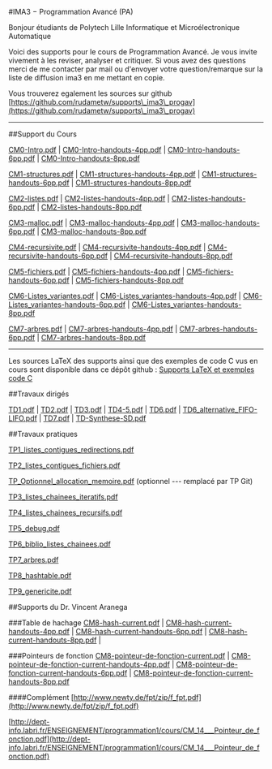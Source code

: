 #IMA3 − Programmation Avancé (PA)

Bonjour étudiants de Polytech Lille Informatique et Microélectronique Automatique

Voici des supports pour le cours de Programmation Avancé. Je vous invite vivement à les reviser, analyser et critiquer. Si vous avez des questions merci de me contacter par mail ou d'envoyer votre question/remarque sur la liste de diffusion ima3 en me mettant en copie.

Vous trouverez egalement les sources sur github
[https://github.com/rudametw/supports\_ima3\_progav](https://github.com/rudametw/supports\_ima3\_progav)
<span class="fa fa-github-square fa-fw"></span>

---

##Support du Cours

[CM0-Intro.pdf](ima3/CM0-Intro.pdf) |
[CM0-Intro-handouts-4pp.pdf](ima3/CM0-Intro-handouts-4pp.pdf) |
[CM0-Intro-handouts-6pp.pdf](ima3/CM0-Intro-handouts-6pp.pdf) |
[CM0-Intro-handouts-8pp.pdf](ima3/CM0-Intro-handouts-8pp.pdf)

[CM1-structures.pdf](ima3/CM1-structures.pdf) |
[CM1-structures-handouts-4pp.pdf](ima3/CM1-structures-handouts-4pp.pdf) |
[CM1-structures-handouts-6pp.pdf](ima3/CM1-structures-handouts-6pp.pdf) |
[CM1-structures-handouts-8pp.pdf](ima3/CM1-structures-handouts-8pp.pdf)

[CM2-listes.pdf](ima3/CM2-listes.pdf) |
[CM2-listes-handouts-4pp.pdf](ima3/CM2-listes-handouts-4pp.pdf) |
[CM2-listes-handouts-6pp.pdf](ima3/CM2-listes-handouts-6pp.pdf) |
[CM2-listes-handouts-8pp.pdf](ima3/CM2-listes-handouts-8pp.pdf)

[CM3-malloc.pdf](ima3/CM3-malloc.pdf) |
[CM3-malloc-handouts-4pp.pdf](ima3/CM3-malloc-handouts-4pp.pdf) |
[CM3-malloc-handouts-6pp.pdf](ima3/CM3-malloc-handouts-6pp.pdf) |
[CM3-malloc-handouts-8pp.pdf](ima3/CM3-malloc-handouts-8pp.pdf)

[CM4-recursivite.pdf](ima3/CM4-recursivite.pdf) |
[CM4-recursivite-handouts-4pp.pdf](ima3/CM4-recursivite-handouts-4pp.pdf) |
[CM4-recursivite-handouts-6pp.pdf](ima3/CM4-recursivite-handouts-6pp.pdf) |
[CM4-recursivite-handouts-8pp.pdf](ima3/CM4-recursivite-handouts-8pp.pdf)

[CM5-fichiers.pdf](ima3/CM5-fichiers.pdf) |
[CM5-fichiers-handouts-4pp.pdf](ima3/CM5-fichiers-handouts-4pp.pdf) |
[CM5-fichiers-handouts-6pp.pdf](ima3/CM5-fichiers-handouts-6pp.pdf) |
[CM5-fichiers-handouts-8pp.pdf](ima3/CM5-fichiers-handouts-8pp.pdf)

[CM6-Listes_variantes.pdf](ima3/CM6-Listes_variantes.pdf) |
[CM6-Listes_variantes-handouts-4pp.pdf](ima3/CM6-Listes_variantes-handouts-4pp.pdf) |
[CM6-Listes_variantes-handouts-6pp.pdf](ima3/CM6-Listes_variantes-handouts-6pp.pdf) |
[CM6-Listes_variantes-handouts-8pp.pdf](ima3/CM6-Listes_variantes-handouts-8pp.pdf)

[CM7-arbres.pdf](ima3/CM7-arbres.pdf) |
[CM7-arbres-handouts-4pp.pdf](ima3/CM7-arbres-handouts-4pp.pdf) |
[CM7-arbres-handouts-6pp.pdf](ima3/CM7-arbres-handouts-6pp.pdf) |
[CM7-arbres-handouts-8pp.pdf](ima3/CM7-arbres-handouts-8pp.pdf)

---

Les sources LaTeX des supports ainsi que des exemples de code C vus en cours sont disponible dans ce dépôt github :
[Supports LaTeX et exemples code C](https://github.com/rudametw/supports_ima3_progav)
<span class="fa fa-github-square fa-fw"></span>

##Travaux dirigés
<!--[TD-Synthese-SD.pdf](ima3/TD-Synthese-SD.pdf) | -->
[TD1.pdf](ima3/TD1.pdf) |
[TD2.pdf](ima3/TD2.pdf) |
[TD3.pdf](ima3/TD3.pdf) |
[TD4-5.pdf](ima3/TD4-5.pdf) |
[TD6.pdf](ima3/TD6.pdf) |
[TD6\_alternative\_FIFO-LIFO.pdf](ima3/TD6_alternative_FIFO-LIFO.pdf) |
[TD7.pdf](ima3/TD7.pdf) |
[TD-Synthese-SD.pdf](ima3/TD-Synthese-SD.pdf)


##Travaux pratiques
<!--[TP1.pdf](ima3/TP1.pdf) | -->
<!--[TP2.pdf](ima3/TP2.pdf) | -->
<!--[TP3.pdf](ima3/TP3.pdf) (optionnel - remplacé par TP Git) | -->
<!--[TP4.pdf](ima3/TP4.pdf) | -->
<!--[TP5.pdf](ima3/TP5.pdf) | -->
<!--[TP6.pdf](ima3/TP6.pdf) | -->
<!--[TP7.pdf](ima3/TP7.pdf) | -->
<!--[TP8.pdf](ima3/TP8.pdf) | -->
<!--[TP9.pdf](ima3/TP9.pdf) | -->
<!--[TP10.pdf](ima3/TP10.pdf)  -->

[TP1\_listes_contigues\_redirections.pdf](ima3/TP1_listes_contigues_redirections.pdf)

[TP2\_listes\_contigues\_fichiers.pdf](ima3/TP2_listes_contigues_fichiers.pdf)

[TP\_Optionnel\_allocation\_memoire.pdf](ima3/TP_Optionnel_allocation_memoire.pdf) (optionnel --- remplacé par TP Git)

[TP3\_listes\_chainees\_iteratifs.pdf](ima3/TP3_listes_chainees_iteratifs.pdf)

[TP4\_listes\_chainees\_recursifs.pdf](ima3/TP4_listes_chainees_recursifs.pdf)

[TP5\_debug.pdf](ima3/TP5_debug.pdf)

[TP6\_biblio\_listes\_chainees.pdf](ima3/TP6_biblio_listes_chainees.pdf)

[TP7\_arbres.pdf](ima3/TP7_arbres.pdf)

[TP8\_hashtable.pdf](ima3/TP8_hashtable.pdf)

[TP9\_genericite.pdf](ima3/TP9_genericite.pdf)


##Supports du Dr. Vincent Aranega

###Table de hachage
[CM8-hash-current.pdf](ima3/CM8-hash-current.pdf) |
[CM8-hash-current-handouts-4pp.pdf](ima3/CM8-hash-current-handouts-4pp.pdf) |
[CM8-hash-current-handouts-6pp.pdf](ima3/CM8-hash-current-handouts-6pp.pdf) |
[CM8-hash-current-handouts-8pp.pdf](ima3/CM8-hash-current-handouts-8pp.pdf) |

###Pointeurs de fonction
[CM8-pointeur-de-fonction-current.pdf](ima3/CM8-pointeur-de-fonction-current.pdf) |
[CM8-pointeur-de-fonction-current-handouts-4pp.pdf](ima3/CM8-pointeur-de-fonction-current-handouts-4pp.pdf) |
[CM8-pointeur-de-fonction-current-handouts-6pp.pdf](ima3/CM8-pointeur-de-fonction-current-handouts-6pp.pdf) |
[CM8-pointeur-de-fonction-current-handouts-8pp.pdf](ima3/CM8-pointeur-de-fonction-current-handouts-8pp.pdf)

####Complément
[http://www.newty.de/fpt/zip/f_fpt.pdf](http://www.newty.de/fpt/zip/f_fpt.pdf)

[http://dept-info.labri.fr/ENSEIGNEMENT/programmation1/cours/CM_14___Pointeur_de_fonction.pdf](http://dept-info.labri.fr/ENSEIGNEMENT/programmation1/cours/CM_14___Pointeur_de_fonction.pdf)

